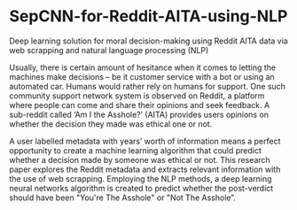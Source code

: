 # SepCNN-for-Reddit-AITA-using-NLP
Deep learning solution for moral decision-making using Reddit AITA data via web scrapping and natural language processing (NLP)

Usually, there is certain amount of hesitance when it comes to letting the machines make decisions – be it customer service with a bot or using an automated car. Humans would rather rely on humans for support. One such community support network system is observed on Reddit, a platform where people can come and share their opinions and seek feedback. A sub-reddit called ‘Am I the Asshole?’ (AITA) provides users opinions on whether the decision they made was ethical one or not.

A user labelled metadata with years’ worth of information means a perfect opportunity to create a machine learning algorithm that could predict whether a decision made by someone was ethical or not. This research paper explores the Reddit metadata and extracts relevant information with the use of web scrapping. Employing the NLP methods, a deep learning neural networks algorithm is created to predict whether the post-verdict should have been "You're The Asshole" or "Not The Asshole”.
